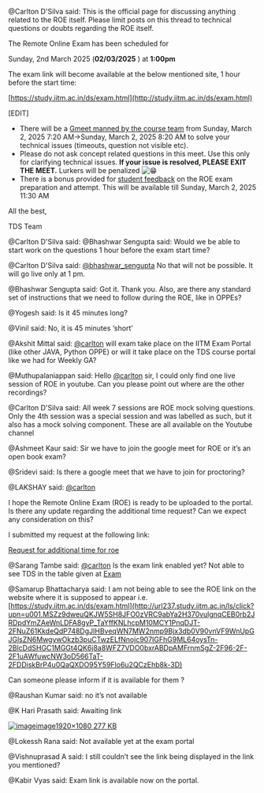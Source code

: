 @Carlton D'Silva said: This is the official page for discussing anything related to the ROE itself. Please limit posts on this thread to technical questions or doubts regarding the ROE itself.


The Remote Online Exam has been scheduled for


Sunday, 2nd March 2025 (**02/03/2025** ) at **1:00pm**


The exam link will become available at the below mentioned site, 1 hour before the start time:


[https://study.iitm.ac.in/ds/exam.html](http://study.iitm.ac.in/ds/exam.html)


\[EDIT]


* There will be a [Gmeet manned by the course team](https://meet.google.com/bah-uytq-osu) from Sunday, March 2, 2025 7:20 AM→Sunday, March 2, 2025 8:20 AM to solve your technical issues (timeouts, question not visible etc).
* Please do not ask concept related questions in this meet. Use this only for clarifying technical issues. **If your issue is resolved, PLEASE EXIT THE MEET.** Lurkers will be penalized ![:grin:](https://emoji.discourse-cdn.com/google/grin.png?v=12 ":grin:")
* There is a bonus provided for [student feedback](https://forms.gle/TXxz1yr5fpcz5bh89) on the ROE exam preparation and attempt. This will be available till Sunday, March 2, 2025 11:30 AM


All the best,  

TDS Team


@Carlton D'Silva said: 
@Bhashwar Sengupta said: Would we be able to start work on the questions 1 hour before the exam start time?


@Carlton D'Silva said: [@bhashwar\_sengupta](/u/bhashwar_sengupta) No that will not be possible. It will go live only at 1 pm.


@Bhashwar Sengupta said: Got it. Thank you. Also, are there any standard set of instructions that we need to follow during the ROE, like in OPPEs?


@Yogesh said: Is it 45 minutes long?


@Vinil said: No, it is 45 minutes ‘short’


@Akshit Mittal said: [@carlton](/u/carlton) will exam take place on the IITM Exam Portal (like other JAVA, Python OPPE) or will it take place on the TDS course portal like we had for Weekly GA?


@Muthupalaniappan said: Hello [@carlton](/u/carlton) sir, I could only find one live session of ROE in youtube. Can you please point out where are the other recordings?


@Carlton D'Silva said: All week 7 sessions are ROE mock solving questions. Only the 4th session was a special session and was labelled as such, but it also has a mock solving component. These are all available on the Youtube channel


@Ashmeet Kaur said: Sir we have to join the google meet for ROE or it’s an open book exam?


@Sridevi said: Is there a google meet that we have to join for proctoring?


@LAKSHAY said: [@carlton](/u/carlton)


I hope the Remote Online Exam (ROE) is ready to be uploaded to the portal. Is there any update regarding the additional time request? Can we expect any consideration on this?


I submitted my request at the following link:  

[Request for additional time for roe](https://discourse.onlinedegree.iitm.ac.in/t/mock-roe-1-2-3-4-tds-jan-2025/168449/66)


@Sarang Tambe said: [@carlton](/u/carlton) Is the exam link enabled yet? Not able to see TDS in the table given at [Exam](http://study.iitm.ac.in/ds/exam.html)


@Samarup Bhattacharya said: I am not being able to see the ROE link on the website where it is supposed to appear i.e. [https://study.iitm.ac.in/ds/exam.html](http://url237.study.iitm.ac.in/ls/click?upn=u001.MSZz9dweuQKJW5SH8JFO0zVRC9abYa2H370vulgnqCEB0rb2JRDpdYmZAeWnLDFA8gyP_TaYffKNLhcpM10MCY1PnqDJT-2FNuZ61KkdeQdP748DgJIHBveqWN7MW2nmp9Bjx3db0V90vnVF9WnUpGJGlsZN6MwgywOkzb3puCTwzELfNnojc907IGFhG9ML64oysTn-2BlcDdSHGC1MGGt4QK6j8a8WFZ7VDO0bxrABDpAMFrnmSgZ-2F96-2F-2F1uAWfuwcNW3oD566TaT-2FDDiskBrP4u0QaQXDO95Y59Flo6u2QCzEhb8k-3D)  

Can someone please inform if it is available for them ?


@Raushan Kumar said: no it’s not available


@K Hari Prasath said: Awaiting link  

[![image](https://europe1.discourse-cdn.com/flex013/uploads/iitm/optimized/3X/1/d/1d924906c7ec5da0a28f312565842402743638be_2_690x388.png)image1920×1080 277 KB](https://europe1.discourse-cdn.com/flex013/uploads/iitm/original/3X/1/d/1d924906c7ec5da0a28f312565842402743638be.png "image")


@Lokessh Rana said: Not available yet at the exam portal


@Vishnuprasad A said: I still couldn’t see the link being displayed in the link you mentioned?


@Kabir Vyas said: Exam link is available now on the portal.

